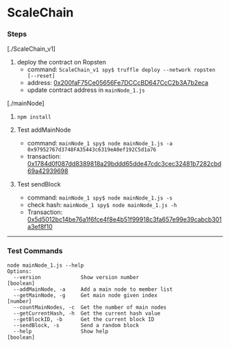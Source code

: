 # ScaleChain

### Steps

[./ScaleChain_v1]

1. deploy the contract on Ropsten
	* command: `ScaleChain_v1 spy$ truffle deploy --network ropsten [--reset]`
	* address: [0x200faF75Ce05656Fe7DCCcBD647CcC2b3A7b2eca](https://ropsten.etherscan.io/address/0x200faF75Ce05656Fe7DCCcBD647CcC2b3A7b2eca)
	* update contract address in `mainNode_1.js`

[./mainNode]

1. `npm install` 

2. Test addMainNode
	* command: `mainNode_1 spy$ node mainNode_1.js -a 0x97952767d3748FA35443c6319eA0ef192C5d1a76` 
	* transaction: [0x1784d0f087dd8389818a29bddd65dde47cdc3cec32481b7282cbd69a42939698](https://ropsten.etherscan.io/tx/0x1784d0f087dd8389818a29bddd65dde47cdc3cec32481b7282cbd69a42939698)
3. Test sendBlock
	* command: `mainNode_1 spy$ node mainNode_1.js -s`
	* check hash: `mainNode_1 spy$ node mainNode_1.js -h`	
	* Transaction: [0x5d5012bc14be76a1f6fce4f8e4b51f99918c3fa657e99e39cabcb301a3ef8f10](https://ropsten.etherscan.io/tx/0x5d5012bc14be76a1f6fce4f8e4b51f99918c3fa657e99e39cabcb301a3ef8f10)
	
---
	
### Test Commands		
```
node mainNode_1.js --help
Options:
  --version             Show version number                            [boolean]
  --addMainNode, -a     Add a main node to member list
  --getMainNode, -g     Get main node given index                       [number]
  --countMainNodes, -c  Get the number of main nodes
  --getCurrentHash, -h  Get the current hash value
  --getBlockID, -b      Get the current block ID
  --sendBlock, -s       Send a random block
  --help                Show help                                      [boolean]
```